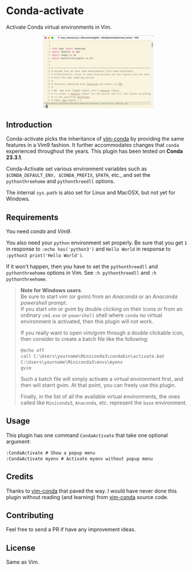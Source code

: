 # Conda-activate
Activate Conda virtual environments in Vim.

<p align="center">
<img src="/Conda.gif" width="60%" height="60%">
</p>

## Introduction
Conda-activate picks the inheritance of
[vim-conda](https://github.com/cjrh/vim-conda) by providing the same features
in a Vim9 fashion.  It further accommodates changes that `conda` experienced
throughout the years.
This plugin has been tested on **Conda 23.3.1**.

Conda-Activate set various environment variables such as `$CONDA_DEFAULT_ENV,
$CONDA_PREFIX`, `$PATH`, etc., and set the
`pythonthreehome` and `pythonthreedll` options.

The internal `sys.path` is also set for Linux and MacOSX, but not yet for Windows.


## Requirements
You need *conda* and *Vim9*.<br>

You also need  your `python` environment set properly.
Be sure that you get `1` in response to  `:echo has('python3')` and
 `Hello World` in response to `:python3 print('Hello World')`.

If it won't happen, then you have to set the `pythonthreedll` and
`pythonthreehome` options in Vim.
See `:h pythonthreedll` and `:h pythonthreehome`.

>**Note for Windows users**.<br>
>Be sure to start vim (or gvim) from an *Anaconda* or an *Anaconda powershell*
>prompt.<br>
>If you start *vim* or *gvim* by double clicking on their icons or from an ordinary
>`cmd.exe` or `powershell` shell where `conda` no virtual
> environment is activated, then this plugin will not work.
>
>If you really want to open vim/gvim through a double clickable icon, then
>consider to create a batch file like the following:
>
>```
>@echo off
>call C:\Users\yourname\Miniconda3\condabin\activate.bat C:\Users\yourname\Miniconda3\envs\myenv
>gvim
>```
>
> Such a batch file will simply activate a virtual environment first, and then
> will starrt gvim. At that point, you can freely use this plugin.
>
>Finally, in the list of all the available virtual environments, the ones called
>like `Miniconda3`, `Anaconda`, etc. represent the `base` environment.


## Usage
This plugin has one command `CondaActivate` that take one optional argument:
```
:CondaActivate # Show a popup menu
:CondaActivate myenv # Activate myenv without popup menu
```

## Credits
Thanks to [vim-conda](https://github.com/cjrh/vim-conda) that paved the way.
I would have never done this plugin without reading (and learning)
from [vim-conda](https://github.com/cjrh/vim-conda) source code.


## Contributing
Feel free to send a PR if have any improvement ideas.


## License
Same as Vim.
